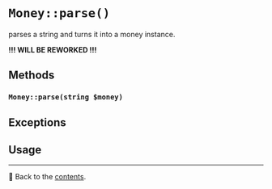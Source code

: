 # `Money::parse()`

parses a string and turns it into a money instance.

**!!! WILL BE REWORKED !!!**

## Methods

### `Money::parse(string $money)`

## Exceptions

## Usage 

---

📌 Back to the [contents](/docs/04_money/README.md).

